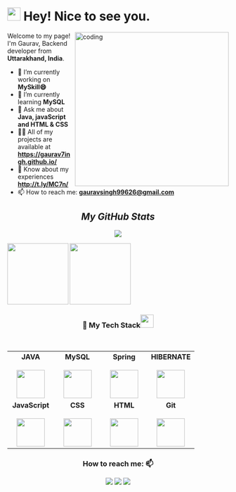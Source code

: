                                                         
<h1><img src="https://emojis.slackmojis.com/emojis/images/1531849430/4246/blob-sunglasses.gif?1531849430" width="30"/> Hey! Nice to see you.</h1>

<img align="right" alt="coding" width="350" src="https://user-images.githubusercontent.com/56001279/169039511-a3887a25-f6aa-449c-a269-82372aaa8618.gif"/>

<p>Welcome to my page! </br> I'm Gaurav, Backend developer from <img src="https://cdn-icons-png.flaticon.com/512/3909/3909444.png" width="13"/> <b>Uttarakhand, India</b>. </p>
                                                       
- 🔭 I’m currently working on **MySkill😄**
- 🌱 I’m currently learning **MySQL**
- 💬 Ask me about **Java, javaScript and HTML & CSS**
- 👨‍💻 All of my projects are available at **https://gaurav7ingh.github.io/**
- 📄 Know about my experiences **http://t.ly/MC7n/**
- 📫 How to reach me: **gauravsingh99626@gmail.com**



                                                       
<h2 align="center"><i>My GitHub Stats</i></h2>
<p align="center"> <img src="https://komarev.com/ghpvc/?username=gaurav7ingh&label=Profile%20views&color=0e75b6&style=flat"/> </p>

<p>
    <img align="left" src="https://github-readme-stats.vercel.app/api?username=gaurav7ingh&show_icons=true&locale=en&theme=dark"  height="139" />
    <img align="center" src="https://github-readme-stats.vercel.app/api/top-langs/?username=gaurav7ingh&layout=compact&exclude_repo=Lybrate-Website-Clone-Version-2.0,Lybrate-Website-Clone,Adidas-Clone&hide=Shell&border_radius=0&theme=dark" height="139" />
</p>

<!-- <img src="https://activity-graph.herokuapp.com/graph?username=gaurav7ingh&theme=xcode" height ="307"/>

![snake gif](https://github.com/gaurav7ingh/gaurav7ingh/blob/output/github-contribution-grid-snake.svg)

<img src="https://raw.githubusercontent.com/andreasbm/readme/master/assets/lines/colored.png">

 -->
 
 
<div align="center">
  <h3 align="center" border="0"> 🚀 My Tech Stack<img src="https://camo.githubusercontent.com/beb64ff21c883e318e4f5db5231c2ba4175705bea1c9249e82a41ab375db4f75/68747470733a2f2f6d65646961322e67697068792e636f6d2f6d656469612f51737347456d706b79454f684243623765312f67697068792e6769663f6369643d656366303565343761306e336769316266716e74716d6f62386739616964316f796a327772336473336d67373030626c267269643d67697068792e676966" width="30"/></h3>
<br>
<table align="center">
<tbody>
<tr valign="top">
<td width="25%" align="center">
<span><b>JAVA</b></span><br><br>
<img height="64px" src="https://cdn-icons-png.flaticon.com/512/226/226777.png">
</td>
<td width="25%" align="center">
<span><b>MySQL</b></span><br><br>
<img height="64px" src="https://cdn-icons-png.flaticon.com/512/919/919836.png">
</td>
<td width="25%" align="center">
<span><b>Spring</b></span><br><br>
<img height="64px" src="https://spring.io/images/spring-logo-9146a4d3298760c2e7e49595184e1975.svg">
</td>
<td width="25%" align="center">
<span><b>HIBERNATE</b></span><br><br>
<img height="64px" src="https://hibernate.org/images/hibernate-logo.svg">
</td>
</tr>

<tr valign="top">
<td width="25%" align="center">
<span><b>JavaScript</b></span><br><br>
<img height="64px" src="https://cdn-icons-png.flaticon.com/512/5968/5968292.png">
</td>


<td width="25%" align="center">
<span><b>CSS</b></span><br><br>
<img height="64px" src="https://cdn-icons-png.flaticon.com/512/888/888847.png">
</td>

<td width="25%" align="center">
<span><b>HTML</b></span><br><br>
<img height="64px" src="https://cdn-icons-png.flaticon.com/512/888/888859.png">
</td>
<td width="25%" align="center">
<span><b>Git</b></span><br><br>
<img height="64px" src="https://cdn.svgporn.com/logos/git-icon.svg">
</td>
</tr>
</tbody>
</table>
</div> 



<div align="center">  
                                                         
<h3 align="center">How to reach me: 📫</h3>
<div align="center" display="flex">
  <a  href="" target="_blank"> <img src="https://img.shields.io/badge/LinkedIn-0077B5?style=for-the-badge&logo=linkedin&logoColor=white" /></a>
  <a  href="mailto: gauravsingh99626@gmail.com" target="_blank"><img src="https://img.shields.io/badge/Gmail-D14836?style=for-the-badge&logo=gmail&logoColor=white" /></a>
  <a  href="https://github.com/gaurav7ingh" target="_blank"><img src="https://img.shields.io/badge/GitHub-100000?style=for-the-badge&logo=github&logoColor=white" /></a>
</div>

                                                          



